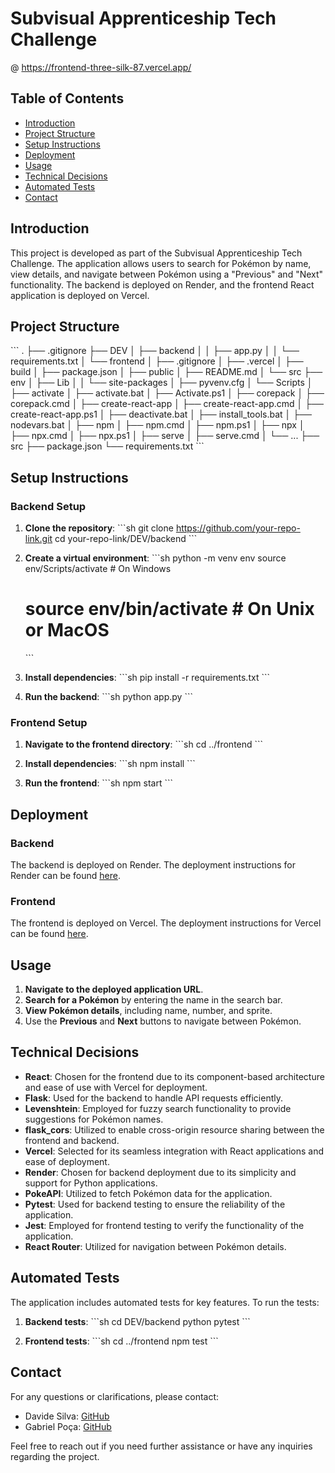 # Subvisual Apprenticeship Tech Challenge

@ https://frontend-three-silk-87.vercel.app/

## Table of Contents
- [Introduction](#introduction)
- [Project Structure](#project-structure)
- [Setup Instructions](#setup-instructions)
- [Deployment](#deployment)
- [Usage](#usage)
- [Technical Decisions](#technical-decisions)
- [Automated Tests](#automated-tests)
- [Contact](#contact)

## Introduction
This project is developed as part of the Subvisual Apprenticeship Tech Challenge. The application allows users to search for Pokémon by name, view details, and navigate between Pokémon using a "Previous" and "Next" functionality. The backend is deployed on Render, and the frontend React application is deployed on Vercel.

## Project Structure
\`\`\`
.
├── .gitignore
├── DEV
│   ├── backend
│   │   ├── app.py
│   │   └── requirements.txt
│   └── frontend
│       ├── .gitignore
│       ├── .vercel
│       ├── build
│       ├── package.json
│       ├── public
│       ├── README.md
│       └── src
├── env
│   ├── Lib
│   │   └── site-packages
│   ├── pyvenv.cfg
│   └── Scripts
│       ├── activate
│       ├── activate.bat
│       ├── Activate.ps1
│       ├── corepack
│       ├── corepack.cmd
│       ├── create-react-app
│       ├── create-react-app.cmd
│       ├── create-react-app.ps1
│       ├── deactivate.bat
│       ├── install_tools.bat
│       ├── nodevars.bat
│       ├── npm
│       ├── npm.cmd
│       ├── npm.ps1
│       ├── npx
│       ├── npx.cmd
│       ├── npx.ps1
│       ├── serve
│       ├── serve.cmd
│       └── ...
├── src
├── package.json
└── requirements.txt
\`\`\`

## Setup Instructions

### Backend Setup
1. **Clone the repository**:
   \`\`\`sh
   git clone https://github.com/your-repo-link.git
   cd your-repo-link/DEV/backend
   \`\`\`

2. **Create a virtual environment**:
   \`\`\`sh
   python -m venv env
   source env/Scripts/activate  # On Windows
   # source env/bin/activate    # On Unix or MacOS
   \`\`\`

3. **Install dependencies**:
   \`\`\`sh
   pip install -r requirements.txt
   \`\`\`

4. **Run the backend**:
   \`\`\`sh
   python app.py
   \`\`\`

### Frontend Setup
1. **Navigate to the frontend directory**:
   \`\`\`sh
   cd ../frontend
   \`\`\`

2. **Install dependencies**:
   \`\`\`sh
   npm install
   \`\`\`

3. **Run the frontend**:
   \`\`\`sh
   npm start
   \`\`\`

## Deployment

### Backend
The backend is deployed on Render. The deployment instructions for Render can be found [here](https://render.com/docs/deploy-python).

### Frontend
The frontend is deployed on Vercel. The deployment instructions for Vercel can be found [here](https://vercel.com/docs).

## Usage
1. **Navigate to the deployed application URL**.
2. **Search for a Pokémon** by entering the name in the search bar.
3. **View Pokémon details**, including name, number, and sprite.
4. Use the **Previous** and **Next** buttons to navigate between Pokémon.

## Technical Decisions
- **React**: Chosen for the frontend due to its component-based architecture and ease of use with Vercel for deployment.
- **Flask**: Used for the backend to handle API requests efficiently.
- **Levenshtein**: Employed for fuzzy search functionality to provide suggestions for Pokémon names.
- **flask_cors**: Utilized to enable cross-origin resource sharing between the frontend and backend.
- **Vercel**: Selected for its seamless integration with React applications and ease of deployment.
- **Render**: Chosen for backend deployment due to its simplicity and support for Python applications.
- **PokeAPI**: Utilized to fetch Pokémon data for the application.
- **Pytest**: Used for backend testing to ensure the reliability of the application.
- **Jest**: Employed for frontend testing to verify the functionality of the application.
- **React Router**: Utilized for navigation between Pokémon details.

## Automated Tests
The application includes automated tests for key features. To run the tests:
1. **Backend tests**:
   \`\`\`sh
   cd DEV/backend
   python pytest
   \`\`\`

2. **Frontend tests**:
   \`\`\`sh
   cd ../frontend
   npm test
   \`\`\`

## Contact
For any questions or clarifications, please contact:

- Davide Silva: [GitHub](https://github.com/davidesilva)
- Gabriel Poça: [GitHub](https://github.com/gabrielpoca)

Feel free to reach out if you need further assistance or have any inquiries regarding the project.
